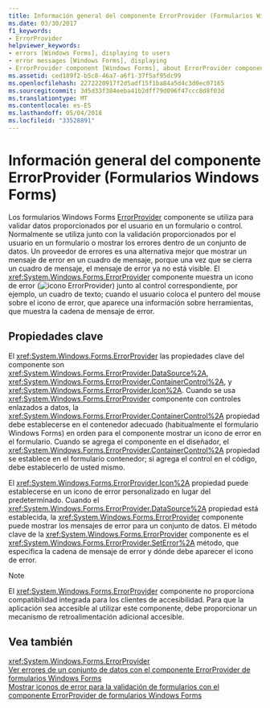 ```yaml
---
title: Información general del componente ErrorProvider (Formularios Windows Forms)
ms.date: 03/30/2017
f1_keywords:
- ErrorProvider
helpviewer_keywords:
- errors [Windows Forms], displaying to users
- error messages [Windows Forms], displaying
- ErrorProvider component [Windows Forms], about ErrorProvider component
ms.assetid: ced189f2-b5c8-46a7-a6f1-37f5af95dc99
ms.openlocfilehash: 2272220917f2d5adf15f1ba84a5d4c3d0ec07165
ms.sourcegitcommit: 3d5d33f384eeba41b2dff79d096f47ccc8d8f03d
ms.translationtype: MT
ms.contentlocale: es-ES
ms.lasthandoff: 05/04/2018
ms.locfileid: "33528891"
---
```

# <a name="errorprovider-component-overview-windows-forms"></a>Información general del componente ErrorProvider (Formularios Windows Forms)
Los formularios Windows Forms [ErrorProvider](../../../../docs/framework/winforms/controls/errorprovider-component-windows-forms.md) componente se utiliza para validar datos proporcionados por el usuario en un formulario o control. Normalmente se utiliza junto con la validación proporcionados por el usuario en un formulario o mostrar los errores dentro de un conjunto de datos. Un proveedor de errores es una alternativa mejor que mostrar un mensaje de error en un cuadro de mensaje, porque una vez que se cierra un cuadro de mensaje, el mensaje de error ya no está visible. El <xref:System.Windows.Forms.ErrorProvider> componente muestra un icono de error (![icono ErrorProvider](../../../../docs/framework/winforms/controls/media/vberrorprovidericon.gif "vbErrorProviderIcon")) junto al control correspondiente, por ejemplo, un cuadro de texto; cuando el usuario coloca el puntero del mouse sobre el icono de error, que aparece una información sobre herramientas, que muestra la cadena de mensaje de error.  
  
## <a name="key-properties"></a>Propiedades clave  
 El <xref:System.Windows.Forms.ErrorProvider> las propiedades clave del componente son <xref:System.Windows.Forms.ErrorProvider.DataSource%2A>, <xref:System.Windows.Forms.ErrorProvider.ContainerControl%2A>, y <xref:System.Windows.Forms.ErrorProvider.Icon%2A>. Cuando se usa <xref:System.Windows.Forms.ErrorProvider> componente con controles enlazados a datos, la <xref:System.Windows.Forms.ErrorProvider.ContainerControl%2A> propiedad debe establecerse en el contenedor adecuado (habitualmente el formulario Windows Forms) en orden para el componente mostrar un icono de error en el formulario. Cuando se agrega el componente en el diseñador, el <xref:System.Windows.Forms.ErrorProvider.ContainerControl%2A> propiedad se establece en el formulario contenedor; si agrega el control en el código, debe establecerlo de usted mismo.  
  
 El <xref:System.Windows.Forms.ErrorProvider.Icon%2A> propiedad puede establecerse en un icono de error personalizado en lugar del predeterminado. Cuando el <xref:System.Windows.Forms.ErrorProvider.DataSource%2A> propiedad está establecida, la <xref:System.Windows.Forms.ErrorProvider> componente puede mostrar los mensajes de error para un conjunto de datos. El método clave de la <xref:System.Windows.Forms.ErrorProvider> componente es el <xref:System.Windows.Forms.ErrorProvider.SetError%2A> método, que especifica la cadena de mensaje de error y dónde debe aparecer el icono de error.  
  
> [!NOTE]
>  El <xref:System.Windows.Forms.ErrorProvider> componente no proporciona compatibilidad integrada para los clientes de accesibilidad. Para que la aplicación sea accesible al utilizar este componente, debe proporcionar un mecanismo de retroalimentación adicional accesible.  
  
## <a name="see-also"></a>Vea también  
 <xref:System.Windows.Forms.ErrorProvider>  
 [Ver errores de un conjunto de datos con el componente ErrorProvider de formularios Windows Forms](../../../../docs/framework/winforms/controls/view-errors-within-a-dataset-with-wf-errorprovider-component.md)  
 [Mostrar iconos de error para la validación de formularios con el componente ErrorProvider de formularios Windows Forms](../../../../docs/framework/winforms/controls/display-error-icons-for-form-validation-with-wf-errorprovider.md)
